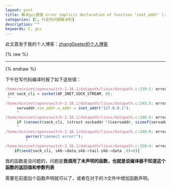 ```yaml
---
layout: post
title: 解决gcc报错 error implicit declaration of function ‘inet_addr’ [-Werror=implicit-function-declaration]
categories: [C, 行走的问题解决机]
description: ""
keywords: C, gcc
---
```


此文首发于我的个人博客：[zhang0peter的个人博客](https://zhang0peter.com)         

{% raw %}
***          
{% endraw %}


下午在写代码编译时报了如下这些错：
```js
/home/mininet/openvswitch-2.10.1/datapath/linux/datapath.c:239:1: error: implicit declaration of function ‘socket’ [-Werror=implicit-function-declaration]
 int sock_cli = socket(AF_INET,SOCK_STREAM, 0);
 ^
/home/mininet/openvswitch-2.10.1/datapath/linux/datapath.c:245:5: error: implicit declaration of function ‘inet_addr’ [-Werror=implicit-function-declaration]
     servaddr.sin_addr.s_addr = inet_addr("127.0.0.1");  
     ^
/home/mininet/openvswitch-2.10.1/datapath/linux/datapath.c:246:5: error: implicit declaration of function ‘connect’ [-Werror=implicit-function-declaration]
     if (connect(sock_cli, (struct sockaddr *)&servaddr, sizeof(servaddr)) < 0)
     ^
/home/mininet/openvswitch-2.10.1/datapath/linux/datapath.c:248:9: error: implicit declaration of function ‘perror’ [-Werror=implicit-function-declaration]
         perror("connect error!");
         ^
/home/mininet/openvswitch-2.10.1/datapath/linux/datapath.c:250:4: error: implicit declaration of function ‘send’ [-Werror=implicit-function-declaration]
    if(send(sock_cli, skb->data,skb->tail-skb->data ,0)<0){
```
我的函数是没问题的，问题是**我调用了未声明的函数，也就是说编译器不知道这个函数的返回值和参数列表**

需要在前面加个函数声明就可以了，或者在对于的.h文件中增加函数声明。